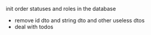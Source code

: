 init order statuses and roles in the database

- remove id dto and string dto and other useless dtos
- deal with todos